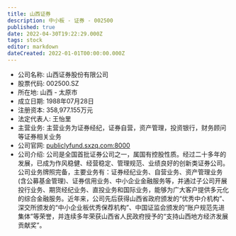 ```yaml
---
title: 山西证券
description: 中小板 - 证券 - 002500
published: true
date: 2022-04-30T19:22:29.000Z
tags: stock
editor: markdown
dateCreated: 2022-01-01T00:00:00.000Z
---
```


- 公司名称: 山西证券股份有限公司
- 股票代码: 002500.SZ
- 所在地: 山西 - 太原市
- 成立日期: 1988年07月28日
- 注册资本: 358,977.155万元
- 法定代表人: 王怡里
- 主营业务: 主营业务为证券经纪，证券自营，资产管理，投资银行，财务顾问等证券相关业务
- 公司官网: [publiclyfund.sxzq.com:8000](publiclyfund.sxzq.com:8000)
- 公司介绍: 公司是全国首批证券公司之一，属国有控股性质。经过二十多年的发展，已成为作风稳健、经营稳定、管理规范、业绩良好的创新类证券公司。公司业务牌照完备，主要业务有：证券经纪业务、自营业务、资产管理业务(含公募基金管理)、证券信用业务、中小企业金融服务等，并通过子公司开展投行业务、期货经纪业务、直投业务和国际业务，能够为广大客户提供多元化的综合金融服务。近年来，公司先后获得山西省政府颁发的“优秀中介机构”、深交所颁发的“中小企业板优秀保荐机构”、中国证监会颁发的“账户规范先进集体”等荣誉，并连续多年荣获山西省人民政府授予的“支持山西地方经济发展贡献奖”。


